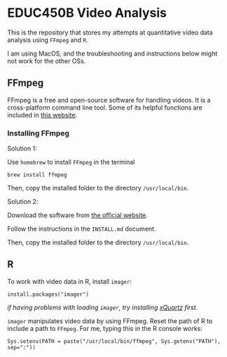 # EDUC450B Video Analysis



This is the repository that stores my attempts at quantitative video data analysis using `FFmpeg` and `R`. 

I am using MacOS, and the troubleshooting and instructions below might not work for the other OSs. 

## FFmpeg

FFmpeg is a free and open-source software for handling videos. It is a cross-platform command line tool. Some of its helpful functions are included in [this website](https://www.labnol.org/internet/useful-ffmpeg-commands/28490/). 

### Installing FFmpeg

Solution 1: 

Use `homebrew` to install `FFmpeg` in the terminal
```
brew install ffmpeg
```
Then, copy the installed folder to the directory `/usr/local/bin`. 

Solution 2: 

Download the software from [the official website](https://ffmpeg.org/download.html).

Follow the instructions in the `INSTALL.md` document.

Then, copy the installed folder to the directory `/usr/local/bin`. 


## R

To work with video data in R, install `imager`:

```
install.packages("imager")
```
*if having problems with loading `imager`, try installing [xQuartz](https://www.xquartz.org/) first.*

`imager` manipulates video data by using FFmpeg. Reset the path of R to include a path to `FFmpeg`. For me, typing this in the R console works:

```
Sys.setenv(PATH = paste("/usr/local/bin/ffmpeg", Sys.getenv("PATH"), sep=":"))
```
